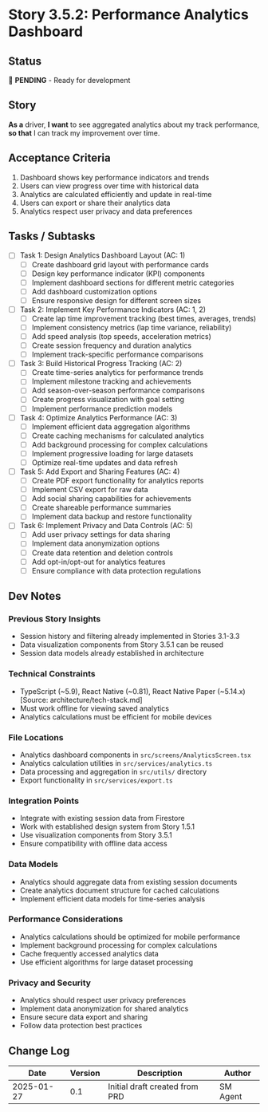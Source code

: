# Story 3.5.2: Performance Analytics Dashboard

## Status
🔄 **PENDING** - Ready for development

## Story
**As a** driver,
**I want** to see aggregated analytics about my track performance,
**so that** I can track my improvement over time.

## Acceptance Criteria
1. Dashboard shows key performance indicators and trends
2. Users can view progress over time with historical data
3. Analytics are calculated efficiently and update in real-time
4. Users can export or share their analytics data
5. Analytics respect user privacy and data preferences

## Tasks / Subtasks
- [ ] Task 1: Design Analytics Dashboard Layout (AC: 1)
  - [ ] Create dashboard grid layout with performance cards
  - [ ] Design key performance indicator (KPI) components
  - [ ] Implement dashboard sections for different metric categories
  - [ ] Add dashboard customization options
  - [ ] Ensure responsive design for different screen sizes

- [ ] Task 2: Implement Key Performance Indicators (AC: 1, 2)
  - [ ] Create lap time improvement tracking (best times, averages, trends)
  - [ ] Implement consistency metrics (lap time variance, reliability)
  - [ ] Add speed analysis (top speeds, acceleration metrics)
  - [ ] Create session frequency and duration analytics
  - [ ] Implement track-specific performance comparisons

- [ ] Task 3: Build Historical Progress Tracking (AC: 2)
  - [ ] Create time-series analytics for performance trends
  - [ ] Implement milestone tracking and achievements
  - [ ] Add season-over-season performance comparisons
  - [ ] Create progress visualization with goal setting
  - [ ] Implement performance prediction models

- [ ] Task 4: Optimize Analytics Performance (AC: 3)
  - [ ] Implement efficient data aggregation algorithms
  - [ ] Create caching mechanisms for calculated analytics
  - [ ] Add background processing for complex calculations
  - [ ] Implement progressive loading for large datasets
  - [ ] Optimize real-time updates and data refresh

- [ ] Task 5: Add Export and Sharing Features (AC: 4)
  - [ ] Create PDF export functionality for analytics reports
  - [ ] Implement CSV export for raw data
  - [ ] Add social sharing capabilities for achievements
  - [ ] Create shareable performance summaries
  - [ ] Implement data backup and restore functionality

- [ ] Task 6: Implement Privacy and Data Controls (AC: 5)
  - [ ] Add user privacy settings for data sharing
  - [ ] Implement data anonymization options
  - [ ] Create data retention and deletion controls
  - [ ] Add opt-in/opt-out for analytics features
  - [ ] Ensure compliance with data protection regulations

## Dev Notes

### Previous Story Insights
- Session history and filtering already implemented in Stories 3.1-3.3
- Data visualization components from Story 3.5.1 can be reused
- Session data models already established in architecture

### Technical Constraints
- TypeScript (~5.9), React Native (~0.81), React Native Paper (~5.14.x) [Source: architecture/tech-stack.md]
- Must work offline for viewing saved analytics
- Analytics calculations must be efficient for mobile devices

### File Locations
- Analytics dashboard components in `src/screens/AnalyticsScreen.tsx`
- Analytics calculation utilities in `src/services/analytics.ts`
- Data processing and aggregation in `src/utils/` directory
- Export functionality in `src/services/export.ts`

### Integration Points
- Integrate with existing session data from Firestore
- Work with established design system from Story 1.5.1
- Use visualization components from Story 3.5.1
- Ensure compatibility with offline data access

### Data Models
- Analytics should aggregate data from existing session documents
- Create analytics document structure for cached calculations
- Implement efficient data models for time-series analysis

### Performance Considerations
- Analytics calculations should be optimized for mobile performance
- Implement background processing for complex calculations
- Cache frequently accessed analytics data
- Use efficient algorithms for large dataset processing

### Privacy and Security
- Analytics should respect user privacy preferences
- Implement data anonymization for shared analytics
- Ensure secure data export and sharing
- Follow data protection best practices

## Change Log
| Date | Version | Description | Author |
| ---- | ------- | ----------- | ------ |
| 2025-01-27 | 0.1 | Initial draft created from PRD | SM Agent |
